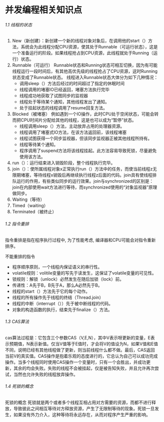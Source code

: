# 并发编程相关知识点

###### 1.1 线程的状态

1. New（新创建）：新创建一个新的线程对象对象后，在调用他的start（）方法，系统会为此线程分配CPU资源，使其处于Runnable（可运行状态），这是一个准备运行的阶段。如果线程抢占到CPU资源，此线程就处于Running（运行）状态。
2. Runnable（可运行） Runnable状态和Running状态可相互切换，因为有可能线程运行一段时间后，有其他高优先级的线程抢占了CPU资源，这时Running状态变成了Runnable状态。 线程进入Runnable状态大体分为如下几种情况：
   - 调用sleep（）方法后经过的时间超过了指定的休眠时间
   - 线程调用的堵塞IO已经返回，堵塞方法执行完毕
   - 线程成功地获取了试图同步的监视器
   - 线程处于等待某个通知，其他线程发出了通知。
   - 处于挂起状态的线程调用了resume回复方法。
3. Blocked（被堵塞） 例如遇到一个IO操作，此时CPU处于空闲状态，可能会转而把CPU时间片分配给其他的线程，这是也可以成为“暂停”状态。
   - 线程调用sleep（）方法，主动放弃占用的处理器资源。
   - 线程调用了堵塞式IO方法，在该方法返回前，该线程堵塞
   - 线程试图获得一个同步监视器，但该同步监视器正被其他线程所持有。
   - 线程等待某个通知。
   - 程序调用了suspend方法将该线程挂起。此方法容易导致死锁，尽量避免使用该方法。
4. run（）：运行结束进入销毁阶段，整个线程执行完毕。
5. join（）：使所属线程对象x正常执行run（）方法中的任务，而使当前线程z无限期堵塞，等待线程x销毁后再继续执行线程z后面的代码。join具有使线程排队运行的作用，有些类似同步的运行效果。join与synchronized的区别是：join在内部使用wait方法进行等待，而synchronized使用的“对象监视器”原理做同步。
6. Waiting（等待）
7. Timed（waiting）
8. Terminated（被终止）



###### 1.2 指令重排

指令重排是指在程序执行过程中, 为了性能考虑, 编译器和CPU可能会对指令重新排序。

不能重排的指令

- 程序顺序原则，一个线程内保证语义的串行性。
- volatile规则：volitile变量的写先于读发生，这保证了volatile变量的可见性。
- 锁规则：解锁（unlock）必然发生在随后加锁（lock）前。
- 传递性：A先于B，B先于A，那么A必然先于B。
- 线程的start（）方法先于它的每个动作。
- 线程的所有操作先于线程的终结（Thread.join）
- 线程的中断（interrupt（））先于被中断线程的代码。
- 对象的构造函数的执行，结束先于finalize（）方法。 

###### 1.3 CAS算法

 cas算法过程是：它包含三个参数CAS（V,E,N），其中V表示呀更新的变量，E表示预期值，N表示新值。仅当V值等于E值时，才会将V的值设为N，如果V值和E值不同，说明已经有其他线程做了更新，则当前线程什么都不做。最后，CAS返回当前V的真实值。CAS操作是抱着乐观的态度进行的，它总认为自己可以成功完成操作。当多个线程同时使用CAS操作一个变量时，只有一个会胜出，并成功更新，其余的均会失败。失败的线程不会被挂起，仅是被告知失败，并且允许再次尝试，当然也允许失败的线程放弃操作。



###### 1.4 死锁的概念

死锁的概念 死锁就是两个或者多个线程互相占用对方需要的资源，而都不进行释放，导致彼此之间相互等待对方释放资源，产生了无限制等待的现象。死锁一旦发生，如果没有外力介入，这种等待将永远存在，从而对程序产生严重的影响。

